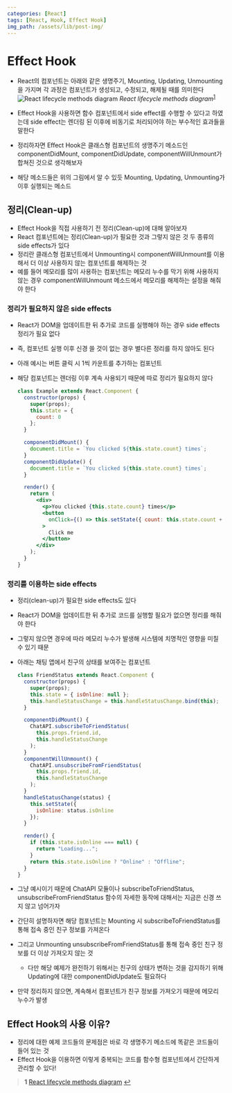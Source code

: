 ```yaml
---
categories: [React]
tags: [React, Hook, Effect Hook]
img_path: /assets/lib/post-img/
---
```


# Effect Hook

- React의 컴포넌트는 아래와 같은 생명주기, Mounting, Updating, Unmounting을 가지며 각 과정은 컴포넌트가 생성되고, 수정되고, 해제될 때를 의미한다
  ![React lifecycle methods diagram](3.png)
  _React lifecycle methods diagram_<sup id="a1">[1](#footnote1)</sup>

- Effect Hook을 사용하면 함수 컴포넌트에서 side effect를 수행할 수 있다고 하였는데 side effect는 렌더링 된 이후에 비동기로 처리되어야 하는 부수적인 효과들을 말한다

- 정리하자면 Effect Hook은 클래스형 컴포넌트의 생명주기 메소드인 componentDidMount, componentDidUpdate, componentWillUnmount가 합쳐진 것으로 생각해보자
- 해당 메소드들은 위의 그림에서 알 수 있듯 Mounting, Updating, Unmounting가 이후 실행되는 메소드

## 정리(Clean-up)

- Effect Hook을 직접 사용하기 전 정리(Clean-up)에 대해 알아보자
- React 컴포넌트에는 정리(Clean-up)가 필요한 것과 그렇지 않은 것 두 종류의 side effects가 있다
- 정리란 클래스형 컴포넌트에서 Unmounting시 componentWillUnmount를 이용해서 더 이상 사용하지 않는 컴포넌트를 해제하는 것
- 예를 들어 메모리를 많이 사용하는 컴포넌트는 메모리 누수를 막기 위해 사용하지 않는 경우 componentWillUnmount 메소드에서 메모리를 해제하는 설정을 해줘야 한다

### 정리가 필요하지 않은 side effects

- React가 DOM을 업데이트한 뒤 추가로 코드를 실행해야 하는 경우 side effects 정리가 필요 없다
- 즉, 컴포넌트 실행 이후 신경 쓸 것이 없는 경우 별다른 정리를 하지 않아도 된다
- 아래 예시는 버튼 클릭 시 1씩 카운트를 추가하는 컴포넌트
- 해당 컴포넌트는 렌더링 이후 계속 사용되기 때문에 따로 정리가 필요하지 않다

  ```jsx
  class Example extends React.Component {
    constructor(props) {
      super(props);
      this.state = {
        count: 0
      };
    }

    componentDidMount() {
      document.title = `You clicked ${this.state.count} times`;
    }
    componentDidUpdate() {
      document.title = `You clicked ${this.state.count} times`;
    }

    render() {
      return (
        <div>
          <p>You clicked {this.state.count} times</p>
          <button
            onClick={() => this.setState({ count: this.state.count + 1 })}
          >
            Click me
          </button>
        </div>
      );
    }
  }
  ```

### 정리를 이용하는 side effects

- 정리(clean-up)가 필요한 side effects도 있다
- React가 DOM을 업데이트한 뒤 추가로 코드를 실행할 필요가 없으면 정리를 해줘야 한다
- 그렇지 않으면 경우에 따라 메모리 누수가 발생해 시스템에 치명적인 영향을 미칠 수 있기 때문
- 아래는 채팅 앱에서 친구의 상태를 보여주는 컴포넌트

  ```jsx
  class FriendStatus extends React.Component {
    constructor(props) {
      super(props);
      this.state = { isOnline: null };
      this.handleStatusChange = this.handleStatusChange.bind(this);
    }

    componentDidMount() {
      ChatAPI.subscribeToFriendStatus(
        this.props.friend.id,
        this.handleStatusChange
      );
    }
    componentWillUnmount() {
      ChatAPI.unsubscribeFromFriendStatus(
        this.props.friend.id,
        this.handleStatusChange
      );
    }
    handleStatusChange(status) {
      this.setState({
        isOnline: status.isOnline
      });
    }

    render() {
      if (this.state.isOnline === null) {
        return "Loading...";
      }
      return this.state.isOnline ? "Online" : "Offline";
    }
  }
  ```

- 그냥 예시이기 때문에 ChatAPI 모듈이나 subscribeToFriendStatus, unsubscribeFromFriendStatus 함수의 자세한 동작에 대해서는 지금은 신경 쓰지 않고 넘어가자
- 간단히 설명하자면 해당 컴포넌트는 Mounting 시 subscribeToFriendStatus를 통해 접속 중인 친구 정보를 가져온다
- 그리고 Unmounting unsubscribeFromFriendStatus를 통해 접속 중인 친구 정보를 더 이상 가져오지 않는 것

  - 다만 해당 예제가 완전하기 위해서는 친구의 상태가 변하는 것을 감지하기 위해 Updating에 대한 componentDidUpdate도 필요하다

- 만약 정리하지 않으면, 계속해서 컴포넌트가 친구 정보를 가져오기 때문에 메모리 누수가 발생

## Effect Hook의 사용 이유?

- 정리에 대한 예제 코드들의 문제점은 바로 각 생명주기 메소드에 똑같은 코드들이 들어 있는 것
- Effect Hook을 이용하면 이렇게 중복되는 코드를 함수형 컴포넌트에서 간단하게 관리할 수 있다!

> <b id="footnote1">1</b> [React lifecycle methods diagram](https://projects.wojtekmaj.pl/react-lifecycle-methods-diagram/) [↩](#a1)
